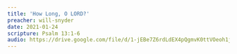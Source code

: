 ```yaml
---
title: 'How Long, O LORD?'
preacher: will-snyder
date: 2021-01-24
scripture: Psalm 13:1-6
audio: https://drive.google.com/file/d/1-jEBe7Z6rdLdEX4pQgmvK0ttVOeoh1jC/view
---
```

